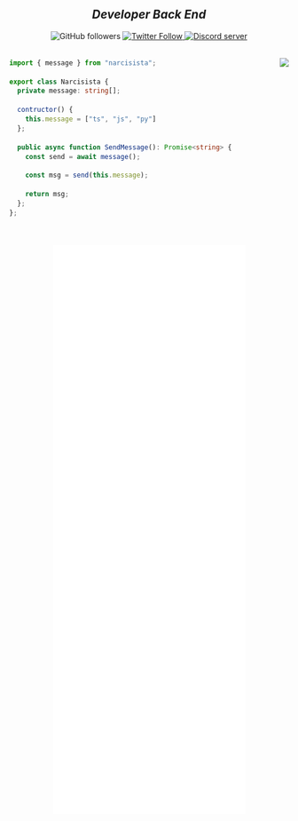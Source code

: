 <!--
**narcisista3g/narcisista3g** is a ✨ _special_ ✨ repository because its `README.md` (this file) appears on your GitHub profile.

Here are some ideas to get you started:

- 🔭 I’m currently working on ...
- 🌱 I’m currently learning ...
- 👯 I’m looking to collaborate on ...
- 🤔 I’m looking for help with ...
- 💬 Ask me about ...
- 📫 How to reach me: ...
- 😄 Pronouns: ...
- ⚡ Fun fact: ...
-->

<div align="center" id="top">
  <h2>
    <i>Developer Back End</i>
  </h2>
  <a href"https://github.com/narcisista3g?tab=followers">
    <img alt="GitHub followers" src="https://img.shields.io/github/followers/narcisista3g?colorA=1e1e28&colorB=c9cbff&logo=Github&style=for-the-badge" />
  </a>
  <a href="https://twitter.com/narcisista3g">
     <img alt="Twitter Follow" src="https://img.shields.io/twitter/follow/strange_silva?colorB=c6aae8&colorA=1e1e28&label=Follow&logo=twitter&logoColor=white&style=for-the-badge">
  </a>
  <a href="https://discord.gg/6cr4MnsCYY">
    <img alt="Discord server"  src="https://img.shields.io/discord/1039840281094266910?colorA=1e1e28&colorB=c6aae8&label=Discord&logo=discord&logoColor=white&style=for-the-badge">
  </a>
</div>

<br />

<div style="width: 10px;"></div>

<a  href="https://discord.gg/6cr4MnsCYY"><img align="right" src="https://discordapp.com/api/guilds/1039840281094266910/widget.png?style=banner4"/></a>

```typescript
import { message } from "narcisista";

export class Narcisista {
  private message: string[];

  contructor() {
    this.message = ["ts", "js", "py"]
  };

  public async function SendMessage(): Promise<string> {
    const send = await message();

    const msg = send(this.message);

    return msg;
  };
};
```

<br />

<h4 align="center">

![metrics](./github-metrics.svg)

</h4>
